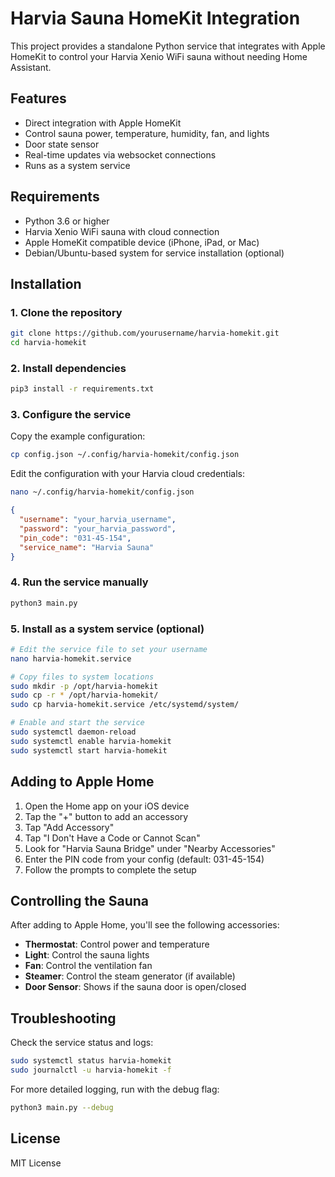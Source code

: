 # Harvia Sauna HomeKit Integration

This project provides a standalone Python service that integrates with Apple HomeKit to control your Harvia Xenio WiFi sauna without needing Home Assistant.

## Features

- Direct integration with Apple HomeKit
- Control sauna power, temperature, humidity, fan, and lights
- Door state sensor
- Real-time updates via websocket connections
- Runs as a system service

## Requirements

- Python 3.6 or higher
- Harvia Xenio WiFi sauna with cloud connection
- Apple HomeKit compatible device (iPhone, iPad, or Mac)
- Debian/Ubuntu-based system for service installation (optional)

## Installation

### 1. Clone the repository

```bash
git clone https://github.com/yourusername/harvia-homekit.git
cd harvia-homekit
```

### 2. Install dependencies

```bash
pip3 install -r requirements.txt
```

### 3. Configure the service

Copy the example configuration:

```bash
cp config.json ~/.config/harvia-homekit/config.json
```

Edit the configuration with your Harvia cloud credentials:

```bash
nano ~/.config/harvia-homekit/config.json
```

```json
{
  "username": "your_harvia_username",
  "password": "your_harvia_password",
  "pin_code": "031-45-154",
  "service_name": "Harvia Sauna"
}
```

### 4. Run the service manually

```bash
python3 main.py
```

### 5. Install as a system service (optional)

```bash
# Edit the service file to set your username
nano harvia-homekit.service

# Copy files to system locations
sudo mkdir -p /opt/harvia-homekit
sudo cp -r * /opt/harvia-homekit/
sudo cp harvia-homekit.service /etc/systemd/system/

# Enable and start the service
sudo systemctl daemon-reload
sudo systemctl enable harvia-homekit
sudo systemctl start harvia-homekit
```

## Adding to Apple Home

1. Open the Home app on your iOS device
2. Tap the "+" button to add an accessory
3. Tap "Add Accessory"
4. Tap "I Don't Have a Code or Cannot Scan"
5. Look for "Harvia Sauna Bridge" under "Nearby Accessories"
6. Enter the PIN code from your config (default: 031-45-154)
7. Follow the prompts to complete the setup

## Controlling the Sauna

After adding to Apple Home, you'll see the following accessories:

- **Thermostat**: Control power and temperature
- **Light**: Control the sauna lights
- **Fan**: Control the ventilation fan
- **Steamer**: Control the steam generator (if available)
- **Door Sensor**: Shows if the sauna door is open/closed

## Troubleshooting

Check the service status and logs:

```bash
sudo systemctl status harvia-homekit
sudo journalctl -u harvia-homekit -f
```

For more detailed logging, run with the debug flag:

```bash
python3 main.py --debug
```

## License

MIT License
